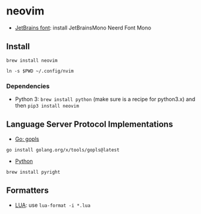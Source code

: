 # neovim

* [JetBrains font](https://github.com/ryanoasis/nerd-fonts/releases/download/v3.1.1/JetBrainsMono.zip): install
JetBrainsMono Neerd Font Mono

## Install

```
brew install neovim

ln -s $PWD ~/.config/nvim
```

### Dependencies

* Python 3: `brew install python` (make sure is a recipe for python3.x) and then `pip3 install neovim`

## Language Server Protocol Implementations

* [Go: gopls](https://github.com/golang/tools/tree/master/gopls)
```
go install golang.org/x/tools/gopls@latest
```

* [Python](https://github.com/microsoft/pyright)

```
brew install pyright
```

## Formatters

* [LUA](https://github.com/Koihik/LuaFormatter): use `lua-format -i *.lua`
